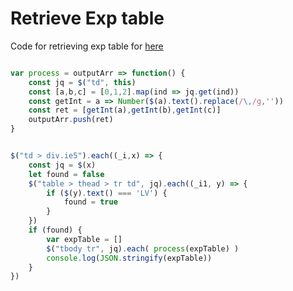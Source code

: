 # Retrieve Exp table

Code for retrieving exp table for [here](http://wikiwiki.jp/kancolle/?%B7%D0%B8%B3%C3%CD)

```javascript

var process = outputArr => function() {
    const jq = $("td", this)
    const [a,b,c] = [0,1,2].map(ind => jq.get(ind))
    const getInt = a => Number($(a).text().replace(/\,/g,''))
    const ret = [getInt(a),getInt(b),getInt(c)]
    outputArr.push(ret)
}


$("td > div.ie5").each((_i,x) => {
    const jq = $(x)
    let found = false
    $("table > thead > tr td", jq).each((_i1, y) => {
        if ($(y).text() === 'LV') {
            found = true
        }
    })
    if (found) {
        var expTable = []
        $("tbody tr", jq).each( process(expTable) )
        console.log(JSON.stringify(expTable))
    }
})

```
